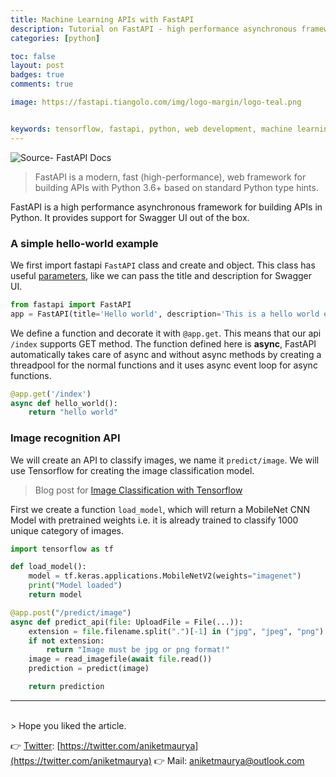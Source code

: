 ```yaml
---
title: Machine Learning APIs with FastAPI
description: Tutorial on FastAPI - high performance asynchronous framework for faster development of production ready APIs.
categories: [python]

toc: false
layout: post
badges: true
comments: true

image: https://fastapi.tiangolo.com/img/logo-margin/logo-teal.png


keywords: tensorflow, fastapi, python, web development, machine learning, computer vision
---
```


![](https://fastapi.tiangolo.com/img/logo-margin/logo-teal.png "Source- FastAPI Docs")

> FastAPI is a modern, fast (high-performance), web framework for building APIs with Python 3.6+ based on standard Python type hints.

FastAPI is a high performance asynchronous framework for building APIs in Python.
It provides support for Swagger UI out of the box.

### A simple hello-world example

We first import fastapi `FastAPI` class and create and object. This class has useful [parameters](https://github.com/tiangolo/fastapi/blob/a6897963d5ff2c836313c3b69fc6062051c07a63/fastapi/applications.py#L30), like we can pass the title and description for Swagger UI.

```python
from fastapi import FastAPI
app = FastAPI(title='Hello world', description='This is a hello world example', version='0.0.1')
```

We define a function and decorate it with `@app.get`. This means that our api ``/index`` supports GET method. The function defined here is **async**, FastAPI automatically takes care of async and without async methods by creating a threadpool for the normal functions and it uses async event loop for async functions.

```python
@app.get('/index')
async def hello_world():
    return "hello world"
```

### Image recognition API

We will create an API to classify images, we name it `predict/image`.
We will use Tensorflow for creating the image classification model.

> Blog post for [Image Classification with Tensorflow](https://aniketmaurya.ml/blog/tensorflow/deep%20learning/2019/05/12/image-classification-with-tf2.html)

First we create a function `load_model`, which will return a MobileNet CNN Model with pretrained weights i.e. it is already trained to classify 1000 unique category of images.

```python
import tensorflow as tf

def load_model():
    model = tf.keras.applications.MobileNetV2(weights="imagenet")
    print("Model loaded")
    return model
```


```python
@app.post("/predict/image")
async def predict_api(file: UploadFile = File(...)):
    extension = file.filename.split(".")[-1] in ("jpg", "jpeg", "png")
    if not extension:
        return "Image must be jpg or png format!"
    image = read_imagefile(await file.read())
    prediction = predict(image)

    return prediction
```










<hr>
<br>
> Hope you liked the article.

👉 [Twitter](https://twitter.com/aniketmaurya): [https://twitter.com/aniketmaurya](https://twitter.com/aniketmaurya)
👉 Mail: aniketmaurya@outlook.com
